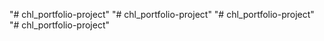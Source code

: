 "# chl_portfolio-project" 
"# chl_portfolio-project" 
"# chl_portfolio-project" 
"# chl_portfolio-project" 
